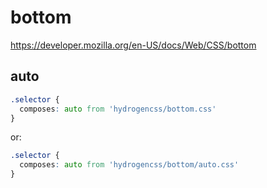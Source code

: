 # bottom

https://developer.mozilla.org/en-US/docs/Web/CSS/bottom

## auto
```css
.selector {
  composes: auto from 'hydrogencss/bottom.css'
}
```

or:
```css
.selector {
  composes: auto from 'hydrogencss/bottom/auto.css'
}
```

